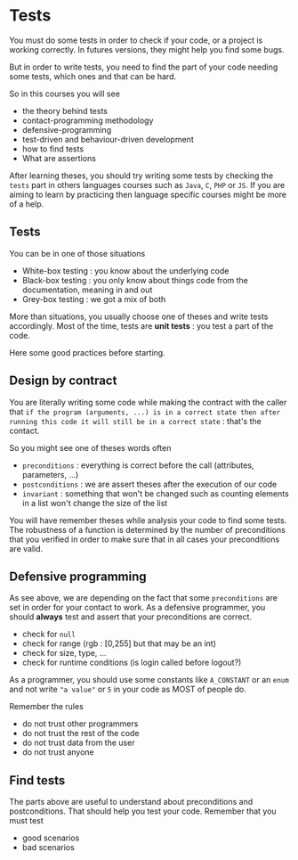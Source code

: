 # Tests

You must do some tests in order to check
if your code, or a project is working correctly.
In futures versions, they might help you find
some bugs.

But in order to write tests, you need to find the
part of your code needing some tests, which ones and
that can be hard.

So in this courses you will see

* the theory behind tests
* contact-programming methodology
* defensive-programming
* test-driven and behaviour-driven development
* how to find tests
* What are assertions

After learning theses, you should try writing some
tests by checking the ``tests`` part in others
languages courses such as ``Java``, `C`, `PHP`
or ``JS``. If you are aiming to learn by practicing
then language specific courses might be more of a help.

## Tests

You can be in one of those situations

* White-box testing : you know about the underlying code
* Black-box testing : you only know about things code from the documentation, meaning in and out
* Grey-box testing : we got a mix of both

More than situations, you usually choose one of theses
and write tests accordingly. Most of the time, tests
are **unit tests** : you test a part of the code.

Here some good practices before starting.

## Design by contract

You are literally writing some code while making the contract
with the caller that ``if the program (arguments, ...)
is in a correct state then after running this code it will
still be in a correct state`` : that's the contact.

So you might see one of theses words often

* ``preconditions`` : everything is correct before the call
  (attributes, parameters, ...)
* ``postconditions`` : we are assert theses after the execution
of our code
* ``invariant`` : something that won't be changed such as
counting elements in a list won't change the size of the list
  
You will have remember theses while analysis your code to find
some tests. The robustness of a function is determined by the number
of preconditions that you verified in order to make sure that
in all cases your preconditions are valid.

## Defensive programming

As see above, we are depending on the fact that some
``preconditions`` are set in order for your contact
to work. As a defensive programmer, you should
**always** test and assert that your preconditions
are correct.

* check for ``null``
* check for range (rgb : [0,255] but that may be an int)
* check for size, type, ...
* check for runtime conditions (is login called
  before logout?)
  
As a programmer, you should use some constants
like ``A_CONSTANT`` or an `enum` and not write
``"a value"`` or `5` in your code as MOST of people do.

Remember the rules

* do not trust other programmers
* do not trust the rest of the code
* do not trust data from the user
* do not trust anyone

## Find tests

The parts above are useful to understand about preconditions
and postconditions. That should help you test your code. Remember
that you must test 
* good scenarios
* bad scenarios